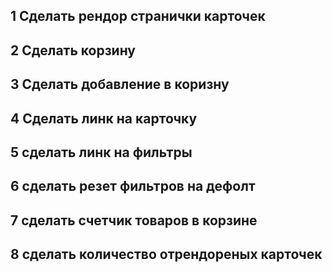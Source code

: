 <ToDo List>

## 1 Сделать рендор странички карточек

## 2 Сделать корзину

## 3 Сделать добавление в коризну

## 4 Сделать линк на карточку

## 5 сделать линк на фильтры

## 6 сделать резет фильтров на дефолт

## 7 сделать счетчик товаров в корзине

## 8 сделать количество отрендореных карточек
